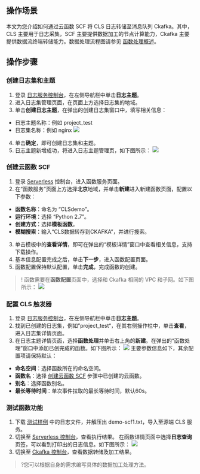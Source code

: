 ## 操作场景

本文为您介绍如何通过云函数 SCF 将 CLS 日志转储至消息队列 Ckafka。其中，CLS 主要用于日志采集，SCF 主要提供数据加工的节点计算能力，Ckafka 主要提供数据流终端转储能力。数据处理流程图请参见 [函数处理概述](https://intl.cloud.tencent.com/document/product/614/38883)。



## 操作步骤

[](id:step01)

### 创建日志集和主题
1. 登录 [日志服务控制台](https://console.cloud.tencent.com/cls)，在左侧导航栏中单击**日志主题**。
2. 进入日志集管理页面，在页面上方选择日志集的地域。
3. 单击**创建日志主题**，在弹出的创建日志集窗口中，填写相关信息：
  - 日志主题名称：例如 project_test
  - 日志集名称：例如 nginx
![](https://qcloudimg.tencent-cloud.cn/raw/aef0c21a0ffb668c11ec0fe88b4c38f1.png)
4. 单击**确定**，即可创建日志集和主题。
5. 日志主题新增成功，将进入日志主题管理页，如下图所示：
   ![](https://qcloudimg.tencent-cloud.cn/raw/18a11bc00a7e328d19c827365ac01b68.png)



[](id:step03)

### 创建云函数 SCF

1. 登录 [Serverless](https://console.cloud.tencent.com/scf/list) 控制台，进入函数服务页面。
2. 在“函数服务”页面上方选择**北京**地域，并单击**新建**进入新建函数页面，配置以下参数：
 - **函数名称**：命名为 “CLSdemo”。
 - **运行环境**：选择 “Python 2.7”。
 - **创建方式**：选择**模板函数**。
 - **模糊搜索**：输入“CLS数据转存到CKAFKA”，并进行搜索。
3. 单击模板中的**查看详情**，即可在弹出的“模板详情”窗口中查看相关信息，支持下载操作。
4. 基本信息配置完成之后，单击**下一步**，进入函数配置页面。
5. 函数配置保持默认配置，单击**完成**，完成函数的创建。
>!  函数需要在**函数配置**页面中，选择和 Ckafka 相同的 VPC 和子网。如下图所示：
![](https://qcloudimg.tencent-cloud.cn/raw/05447e52556ab3428cd51b4726b7ba5c.png)

[](id:step04)

### 配置 CLS 触发器
1. 登录 [日志服务控制台](https://console.cloud.tencent.com/cls)，在左侧导航栏中单击**日志主题**。
2. 找到已创建的日志集，例如”project_test“，在其右侧操作栏中，单击**查看**，进入日志集详情页面。
3. 在日志主题详情页面，选择**函数处理**并单击右上角的**新建**。在弹出的“函数处理”窗口中添加已创完成的函数。如下图所示：
![](https://qcloudimg.tencent-cloud.cn/raw/00b7040c6699b366a368a01ba4270c5e.png)
主要参数信息如下，其余配置项请保持默认：
 - **命名空间**：选择函数所在的命名空间。
 - **函数名**：选择 [创建云函数 SCF](#step03) 步骤中已创建的云函数。
 - **别名**：选择函数别名。
 - **最长等待时间**：单次事件拉取的最长等待时间，默认60s。

[](id:step05)

### 测试函数功能
1. 下载 [测试样例](https://main.qcloudimg.com/raw/6e0d4837eefd0ce77dac8a3973acdf39.zip) 中的日志文件，并解压出 demo-scf1.txt，导入至源端 CLS 服务。
2. 切换至 [Serverless 控制台](https://console.cloud.tencent.com/scf/list?rid=8&ns=default)，查看执行结果。
在函数详情页面中选择**日志查询**页签，可以看到打印出的日志信息。如下图所示：
![](https://qcloudimg.tencent-cloud.cn/raw/b9dc2dfda8658d1a21739a2898a41c15.png)
3. 切换至 [Ckafka 控制台](https://console.cloud.tencent.com/ckafka)，查看数据转储及加工结果。
>?您可以根据自身的需求编写具体的数据加工处理方法。
